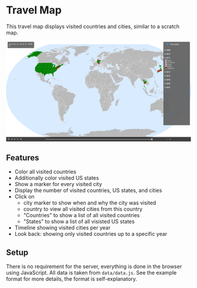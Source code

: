 # Travel Map

This travel map displays visited countries and cities, similar to a scratch map. 

![Screenshot](screenshot.png)


## Features

* Color all visited countries
* Additionally color visited US states
* Show a marker for every visited city
* Display the number of visited countries, US states, and cities
* Click on
    * city marker to show when and why the city was visited
    * country to view all visited cities from this country
    * "Countries" to show a list of all visited countries
    * "States" to show a list of all visisted US states
* Timeline showing visited cities per year
* Look back: showing only visited countries up to a specific year

## Setup

There is no requirement for the server, everything is done in the browser using JavaScript. 
All data is taken from `data/data.js`. 
See the example format for more details, the format is self-explanatory.
